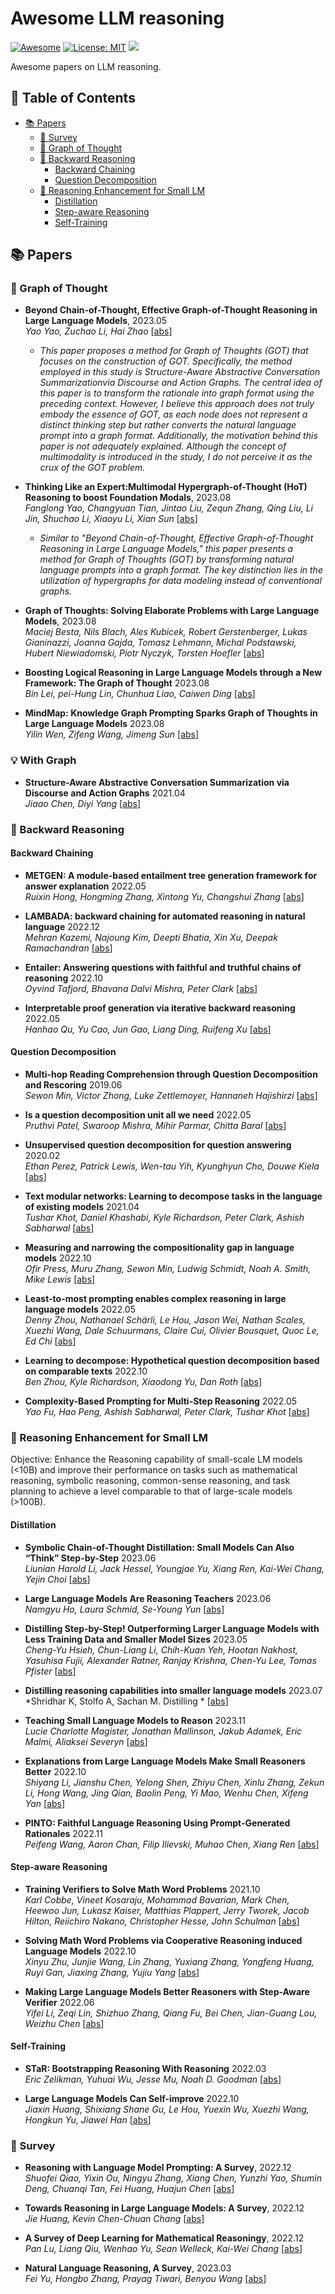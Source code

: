 # Awesome LLM reasoning

<!-- <div style="text-align: center;">

    <h1><img src="assets/logo.png" height="28px" /> Awesome-LLM-reasoning </h1>

</div> -->



[![Awesome](https://awesome.re/badge.svg)](https://github.com/luban-agi/Awesome-LLM-reasoning) 
[![License: MIT](https://img.shields.io/badge/License-MIT-green.svg)](https://opensource.org/licenses/MIT)
![](https://img.shields.io/badge/PRs-Welcome-red)
<!---![](https://img.shields.io/github/last-commit/luban-agi/Awesome-LLM-reasoning) -->


Awesome papers on LLM reasoning.

## 📜 Table of Contents

- [📚 Papers](#-papers)
  - [📑 Survey](#-survey)
  - [🌟 Graph of Thought](#-graph-of-thought)
  - [📌 Backward Reasoning ](#-backward-reasoning)
    - [Backward Chaining](#backward-chaining)
    - [Question Decomposition](#question-decomposition)
  - [💪 Reasoning Enhancement for Small LM ](#-reasoning-enhancement-for-small-lm)
    - [Distillation](#distillation)
    - [Step-aware Reasoning](#step-aware-reasoning)
    - [Self-Training](#self-training)
<!--- [📱 Applications](#-applications)  -->
<!--- [🎉 Contributors](#-contributors) -->

## 📚 Papers

### 🌟 Graph of Thought
- **Beyond Chain-of-Thought, Effective Graph-of-Thought Reasoning in Large Language Models**, 2023.05 <br />
*Yao Yao, Zuchao Li, Hai Zhao* [[abs](https://arxiv.org/abs/2305.16582)]
    - *This paper proposes a method for Graph of Thoughts (GOT) that focuses on the construction of GOT. Specifically, the method employed in this study is Structure-Aware Abstractive Conversation Summarizationvia Discourse and Action Graphs. The central idea of this paper is to transform the rationale into graph format using the preceding context. However, I believe this approach does not truly embody the essence of GOT, as each node does not represent a distinct thinking step but rather converts the natural language prompt into a graph format. Additionally, the motivation behind this paper is not adequately explained. Although the concept of multimodality is introduced in the study, I do not perceive it as the crux of the GOT problem.*
 
- **Thinking Like an Expert:Multimodal Hypergraph-of-Thought (HoT) Reasoning to boost Foundation Modals**, 2023.08 <br />
*Fanglong Yao, Changyuan Tian, Jintao Liu, Zequn Zhang, Qing Liu, Li Jin, Shuchao Li, Xiaoyu Li, Xian Sun* [[abs](https://arxiv.org/abs/2308.06207)]
    - *Similar to "Beyond Chain-of-Thought, Effective Graph-of-Thought Reasoning in Large Language Models," this paper presents a method for Graph of Thoughts (GOT) by transforming natural language prompts into a graph format. The key distinction lies in the utilization of hypergraphs for data modeling instead of conventional graphs.*

- **Graph of Thoughts: Solving Elaborate Problems with Large Language Models**, 2023.08 <br />
*Maciej Besta, Nils Blach, Ales Kubicek, Robert Gerstenberger, Lukas Gianinazzi, Joanna Gajda, Tomasz Lehmann, Michal Podstawski, Hubert Niewiadomski, Piotr Nyczyk, Torsten Hoefler* [[abs](https://arxiv.org/abs/2308.09687)]
    

- **Boosting Logical Reasoning in Large Language Models through a New Framework: The Graph of Thought** 2023.08 <br />
*Bin Lei, pei-Hung Lin, Chunhua Liao, Caiwen Ding* [[abs](https://arxiv.org/abs/2308.08614)]

- **MindMap: Knowledge Graph Prompting Sparks Graph of Thoughts in Large Language Models** 2023.08 <br />
*Yilin Wen, Zifeng Wang, Jimeng Sun* [[abs](https://arxiv.org/abs/2308.09729)]
### 💡 With Graph
- **Structure-Aware Abstractive Conversation Summarization via Discourse and Action Graphs** 2021.04 <br />
*Jiaao Chen, Diyi Yang* [[abs](https://arxiv.org/abs/2308.06207)]

### 📌 Backward Reasoning 
#### Backward Chaining
- **METGEN: A module-based entailment tree generation framework for answer explanation** 2022.05 <br />
*Ruixin Hong, Hongming Zhang, Xintong Yu, Changshui Zhang* [[abs](https://arxiv.org/abs/2205.02593)]

- **LAMBADA: backward chaining for automated reasoning in natural language** 2022.12 <br />
*Mehran Kazemi, Najoung Kim, Deepti Bhatia, Xin Xu, Deepak Ramachandran* [[abs](https://arxiv.org/abs/2212.13894)]

- **Entailer: Answering questions with faithful and truthful chains of reasoning** 2022.10 <br />
*Oyvind Tafjord, Bhavana Dalvi Mishra, Peter Clark* [[abs](https://arxiv.org/abs/2210.12217)]

- **Interpretable proof generation via iterative backward reasoning** 2022.05 <br />
*Hanhao Qu, Yu Cao, Jun Gao, Liang Ding, Ruifeng Xu* [[abs](https://arxiv.org/abs/2205.10714)]

#### Question Decomposition
- **Multi-hop Reading Comprehension through Question Decomposition and Rescoring** 2019.06 <br />
*Sewon Min, Victor Zhong, Luke Zettlemoyer, Hannaneh Hajishirzi* [[abs](https://arxiv.org/abs/1906.02916)]

- **Is a question decomposition unit all we need** 2022.05 <br />
*Pruthvi Patel, Swaroop Mishra, Mihir Parmar, Chitta Baral* [[abs](https://arxiv.org/abs/2205.12538)]

- **Unsupervised question decomposition for question answering** 2020.02 <br />
*Ethan Perez, Patrick Lewis, Wen-tau Yih, Kyunghyun Cho, Douwe Kiela* [[abs](https://arxiv.org/abs/2002.09758)]

- **Text modular networks: Learning to decompose tasks in the language of existing models** 2021.04 <br />
*Tushar Khot, Daniel Khashabi, Kyle Richardson, Peter Clark, Ashish Sabharwal* [[abs](https://arxiv.org/abs/2009.00751)]

- **Measuring and narrowing the compositionality gap in language models** 2022.10 <br />
*Ofir Press, Muru Zhang, Sewon Min, Ludwig Schmidt, Noah A. Smith, Mike Lewis*  [[abs](https://arxiv.org/abs/2210.03350)]

- **Least-to-most prompting enables complex reasoning in large language models** 2022.05 <br />
  *Denny Zhou, Nathanael Schärli, Le Hou, Jason Wei, Nathan Scales, Xuezhi Wang, Dale Schuurmans, Claire Cui, Olivier Bousquet, Quoc Le, Ed Chi*  [[abs](https://arxiv.org/abs/2205.10625)]

- **Learning to decompose: Hypothetical question decomposition based on comparable texts** 2022.10 <br />
*Ben Zhou, Kyle Richardson, Xiaodong Yu, Dan Roth* [[abs](https://arxiv.org/abs/2210.16865)]

- **Complexity-Based Prompting for Multi-Step Reasoning** 2022.05 <br />
*Yao Fu, Hao Peng, Ashish Sabharwal, Peter Clark, Tushar Khot* [[abs](https://arxiv.org/abs/2210.00720)]


### 💪 Reasoning Enhancement for Small LM
Objective: Enhance the Reasoning capability of small-scale LM models (<10B) and improve their performance on tasks such as mathematical reasoning, symbolic reasoning, common-sense reasoning, and task planning to achieve a level comparable to that of large-scale models (>100B).

#### Distillation
- **Symbolic Chain-of-Thought Distillation: Small Models Can Also “Think” Step-by-Step** 2023.06 <br />
*Liunian Harold Li, Jack Hessel, Youngjae Yu, Xiang Ren, Kai-Wei Chang, Yejin Choi* [[abs](https://arxiv.org/abs/2306.14050)]

- **Large Language Models Are Reasoning Teachers** 2023.06 <br />
*Namgyu Ho, Laura Schmid, Se-Young Yun* [[abs](https://arxiv.org/abs/2212.10071)]

- **Distilling Step-by-Step! Outperforming Larger Language Models with Less Training Data and Smaller Model Sizes** 2023.05 <br />
*Cheng-Yu Hsieh, Chun-Liang Li, Chih-Kuan Yeh, Hootan Nakhost, Yasuhisa Fujii, Alexander Ratner, Ranjay Krishna, Chen-Yu Lee, Tomas Pfister* [[abs](https://arxiv.org/abs/2305.02301)]

- **Distilling reasoning capabilities into smaller language models** 2023.07 <br />
*Shridhar K, Stolfo A, Sachan M. Distilling * [[abs](https://aclanthology.org/2023.findings-acl.441.pdf)]

- **Teaching Small Language Models to Reason** 2023.11 <br />
*Lucie Charlotte Magister, Jonathan Mallinson, Jakub Adamek, Eric Malmi, Aliaksei Severyn* [[abs](https://arxiv.org/abs/2212.08410)]

- **Explanations from Large Language Models Make Small Reasoners Better** 2022.10 <br />
*Shiyang Li, Jianshu Chen, Yelong Shen, Zhiyu Chen, Xinlu Zhang, Zekun Li, Hong Wang, Jing Qian, Baolin Peng, Yi Mao, Wenhu Chen, Xifeng Yan* [[abs](https://arxiv.org/abs/2210.06726)]

- **PINTO: Faithful Language Reasoning Using Prompt-Generated Rationales** 2022.11 <br />
*Peifeng Wang, Aaron Chan, Filip Ilievski, Muhao Chen, Xiang Ren* [[abs](https://arxiv.org/abs/2211.01562)]

#### Step-aware Reasoning
- **Training Verifiers to Solve Math Word Problems** 2021.10 <br />
*Karl Cobbe, Vineet Kosaraju, Mohammad Bavarian, Mark Chen, Heewoo Jun, Lukasz Kaiser, Matthias Plappert, Jerry Tworek, Jacob Hilton, Reiichiro Nakano, Christopher Hesse, John Schulman* [[abs](https://arxiv.org/abs/2110.14168)]

- **Solving Math Word Problems via Cooperative Reasoning induced Language Models** 2022.10 <br />
*Xinyu Zhu, Junjie Wang, Lin Zhang, Yuxiang Zhang, Yongfeng Huang, Ruyi Gan, Jiaxing Zhang, Yujiu Yang* [[abs](https://arxiv.org/abs/2210.16257)]

- **Making Large Language Models Better Reasoners with Step-Aware Verifier** 2022.06 <br />
*Yifei Li, Zeqi Lin, Shizhuo Zhang, Qiang Fu, Bei Chen, Jian-Guang Lou, Weizhu Chen* [[abs](https://arxiv.org/abs/2206.02336)]


####  Self-Training

- **STaR: Bootstrapping Reasoning With Reasoning** 2022.03 <br />
*Eric Zelikman, Yuhuai Wu, Jesse Mu, Noah D. Goodman* [[abs](https://arxiv.org/abs/2203.14465)]


- **Large Language Models Can Self-improve** 2022.10 <br />
*Jiaxin Huang, Shixiang Shane Gu, Le Hou, Yuexin Wu, Xuezhi Wang, Hongkun Yu, Jiawei Han* [[abs](https://arxiv.org/abs/2210.11610)]


### 📑 Survey

- **Reasoning with Language Model Prompting: A Survey**, 2022.12 <br />
*Shuofei Qiao, Yixin Ou, Ningyu Zhang, Xiang Chen, Yunzhi Yao, Shumin Deng, Chuanqi Tan, Fei Huang, Huajun Chen* [[abs](https://arxiv.org/abs/2212.09597)]

- **Towards Reasoning in Large Language Models: A Survey**, 2022.12 <br />
*Jie Huang, Kevin Chen-Chuan Chang* [[abs](https://arxiv.org/abs/2212.10403)]

- **A Survey of Deep Learning for Mathematical Reasoningy**, 2022.12 <br />
*Pan Lu, Liang Qiu, Wenhao Yu, Sean Welleck, Kai-Wei Chang* [[abs](https://arxiv.org/abs/2212.10535)]

- **Natural Language Reasoning, A Survey**, 2023.03 <br />
*Fei Yu, Hongbo Zhang, Prayag Tiwari, Benyou Wang* [[abs](https://arxiv.org/abs/2303.14725)]

<!---
## 🎉 Contributors
<a href="https://github.com/luban-agi/Awesome-Tool-Learning/graphs/contributors">
  <img src="https://contrib.rocks/image?repo=luban-agi/Awesome-Tool-Learning"/>

</a>
-->
